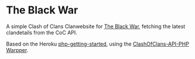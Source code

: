 # The Black War

A simple Clash of Clans Clanwebsite for [The Black War](http://theblackwar.herokuapp.com), fetching the latest clandetails from the CoC API.

Based on the Heroku [php-getting-started](https://github.com/heroku/php-getting-started), using the [ClashOfClans-API-PHP Warpper](https://github.com/1n9i9c7om/ClashOfClans-API-PHP).

